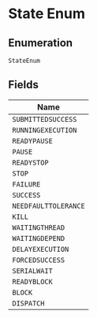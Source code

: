 
# State Enum

## Enumeration

`StateEnum`

## Fields

| Name |
|  --- |
| `SUBMITTEDSUCCESS` |
| `RUNNINGEXECUTION` |
| `READYPAUSE` |
| `PAUSE` |
| `READYSTOP` |
| `STOP` |
| `FAILURE` |
| `SUCCESS` |
| `NEEDFAULTTOLERANCE` |
| `KILL` |
| `WAITINGTHREAD` |
| `WAITINGDEPEND` |
| `DELAYEXECUTION` |
| `FORCEDSUCCESS` |
| `SERIALWAIT` |
| `READYBLOCK` |
| `BLOCK` |
| `DISPATCH` |

